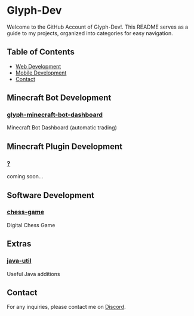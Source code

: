 # Glyph-Dev

Welcome to the GitHub Account of Glyph-Dev!. This README serves as a guide to my projects, organized into categories for easy navigation.

## Table of Contents

- [Web Development](#web-development)
- [Mobile Development](#mobile-development)
- [Contact](#contact)


## Minecraft Bot Development

### [glyph-minecraft-bot-dashboard](https://github.com/Glyph-Dev/glyph-minecraft-bot-dashboard)
Minecraft Bot Dashboard (automatic trading)


## Minecraft Plugin Development

### [?](coming-soon)
coming soon...


## Software Development

### [chess-game](https://github.com/Glyph-Dev/chess-game)
Digital Chess Game


## Extras

### [java-util](https://github.com/Glyph-Dev/java-util)
Useful Java additions


## Contact

For any inquiries, please contact me on [Discord](https://discordapp.com/users/512330341805981702/).
